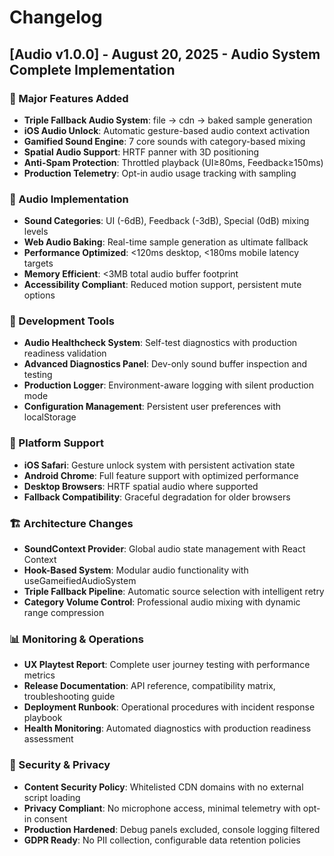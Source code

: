 # Changelog

## [Audio v1.0.0] - August 20, 2025 - Audio System Complete Implementation

### 🚀 Major Features Added
- **Triple Fallback Audio System**: file → cdn → baked sample generation
- **iOS Audio Unlock**: Automatic gesture-based audio context activation  
- **Gamified Sound Engine**: 7 core sounds with category-based mixing
- **Spatial Audio Support**: HRTF panner with 3D positioning
- **Anti-Spam Protection**: Throttled playback (UI≥80ms, Feedback≥150ms)
- **Production Telemetry**: Opt-in audio usage tracking with sampling

### 🎵 Audio Implementation
- **Sound Categories**: UI (-6dB), Feedback (-3dB), Special (0dB) mixing levels
- **Web Audio Baking**: Real-time sample generation as ultimate fallback
- **Performance Optimized**: <120ms desktop, <180ms mobile latency targets
- **Memory Efficient**: <3MB total audio buffer footprint
- **Accessibility Compliant**: Reduced motion support, persistent mute options

### 🔧 Development Tools  
- **Audio Healthcheck System**: Self-test diagnostics with production readiness validation
- **Advanced Diagnostics Panel**: Dev-only sound buffer inspection and testing
- **Production Logger**: Environment-aware logging with silent production mode
- **Configuration Management**: Persistent user preferences with localStorage

### 📱 Platform Support
- **iOS Safari**: Gesture unlock system with persistent activation state
- **Android Chrome**: Full feature support with optimized performance
- **Desktop Browsers**: HRTF spatial audio where supported
- **Fallback Compatibility**: Graceful degradation for older browsers  

### 🏗️ Architecture Changes
- **SoundContext Provider**: Global audio state management with React Context
- **Hook-Based System**: Modular audio functionality with useGameifiedAudioSystem
- **Triple Fallback Pipeline**: Automatic source selection with intelligent retry
- **Category Volume Control**: Professional audio mixing with dynamic range compression

### 📊 Monitoring & Operations
- **UX Playtest Report**: Complete user journey testing with performance metrics
- **Release Documentation**: API reference, compatibility matrix, troubleshooting guide
- **Deployment Runbook**: Operational procedures with incident response playbook
- **Health Monitoring**: Automated diagnostics with production readiness assessment

### 🔐 Security & Privacy
- **Content Security Policy**: Whitelisted CDN domains with no external script loading
- **Privacy Compliant**: No microphone access, minimal telemetry with opt-in consent  
- **Production Hardened**: Debug panels excluded, console logging filtered
- **GDPR Ready**: No PII collection, configurable data retention policies